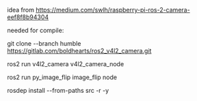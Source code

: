 idea from https://medium.com/swlh/raspberry-pi-ros-2-camera-eef8f8b94304

needed for compile:

git clone --branch humble https://gitlab.com/boldhearts/ros2_v4l2_camera.git


ros2 run v4l2_camera v4l2_camera_node

ros2 run py_image_flip image_flip node

rosdep install --from-paths src -r -y
